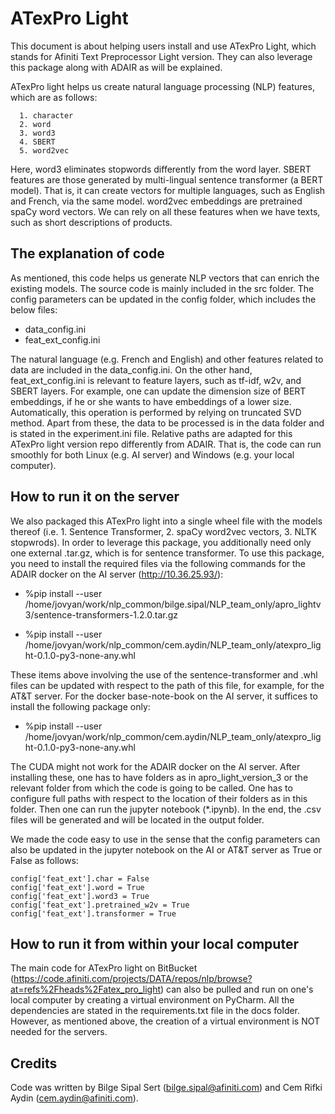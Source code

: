 # ATexPro Light

This document is about helping users install and use ATexPro Light, which stands for Afiniti Text Preprocessor Light version. They can also leverage this package along with ADAIR as will be explained.

ATexPro light helps us create natural language processing (NLP) features, which are as follows:

      1. character
      2. word
      3. word3
      4. SBERT
      5. word2vec

Here, word3 eliminates stopwords differently from the word layer. SBERT features are those generated by multi-lingual sentence transformer (a BERT model). That is, it can create vectors for multiple languages, such as English and French, via the same model. word2vec embeddings are pretrained spaCy word vectors. We can rely on all these features when we have texts, such as short descriptions of products.

## The explanation of code

As mentioned, this code helps us generate NLP vectors that can enrich the existing models. The source code is mainly included in the src folder. The config parameters can be updated in the config folder, which includes the below files:

- data_config.ini
- feat_ext_config.ini

The natural language (e.g. French and English) and other features related to data are included in the data_config.ini. On the other hand, feat_ext_config.ini is relevant to feature layers, such as tf-idf, w2v, and SBERT layers. For example, one can update the dimension size of BERT embeddings, if he or she wants to have embeddings of a lower size. Automatically, this operation is performed by relying on truncated SVD method. Apart from these, the data to be processed is in the data folder and is stated in the experiment.ini file. Relative paths are adapted for this ATexPro light version repo differently from ADAIR. That is, the code can run smoothly for both Linux (e.g. AI server) and Windows (e.g. your local computer). 

## How to run it on the server

We also packaged this ATexPro light into a single wheel file with the models thereof (i.e. 1. Sentence Transformer, 2. spaCy word2vec vectors, 3. NLTK stopwrods). In order to leverage this package, you additionally need only one external .tar.gz, which is for sentence transformer. To use this package, you need to install the required files via the following commands for the ADAIR docker on the AI server (http://10.36.25.93/):

- %pip install --user /home/jovyan/work/nlp_common/bilge.sipal/NLP_team_only/apro_lightv3/sentence-transformers-1.2.0.tar.gz

- %pip install --user /home/jovyan/work/nlp_common/cem.aydin/NLP_team_only/atexpro_light-0.1.0-py3-none-any.whl

These items above involving the use of the sentence-transformer and .whl files can be updated with respect to the path of this file, for example, for the AT&T server. For the docker base-note-book on the AI server, it suffices to install the following package only:

- %pip install --user /home/jovyan/work/nlp_common/cem.aydin/NLP_team_only/atexpro_light-0.1.0-py3-none-any.whl

The CUDA might not work for the ADAIR docker on the AI server. After installing these, one has to have folders as in apro_light_version_3 or the relevant folder from which the code is going to be called. One has to configure full paths with respect to the location of their folders as in this folder. Then one can run the jupyter notebook (*.ipynb). In the end, the .csv files will be generated and will be located in the output folder.

We made the code easy to use in the sense that the config parameters can also be updated in the jupyter notebook on the AI or AT&T server as True or False as follows:

```
config['feat_ext'].char = False
config['feat_ext'].word = True
config['feat_ext'].word3 = True
config['feat_ext'].pretrained_w2v = True
config['feat_ext'].transformer = True
```

## How to run it from within your local computer

The main code for ATexPro light on BitBucket (https://code.afiniti.com/projects/DATA/repos/nlp/browse?at=refs%2Fheads%2Fatex_pro_light) can also be pulled and run on one's local computer by creating a virtual environment on PyCharm. All the dependencies are stated in the requirements.txt file in the docs folder. However, as mentioned above, the creation of a virtual environment is NOT needed for the servers. 

## Credits

Code was written by Bilge Sipal Sert (bilge.sipal@afiniti.com) and Cem Rifki Aydin (cem.aydin@afiniti.com).
